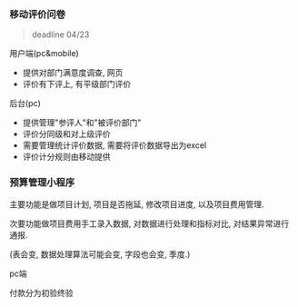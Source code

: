 ### 移动评价问卷

> deadline 04/23

用户端(pc&mobile)
* 提供对部门满意度调查, 网页
* 评价有下评上, 有平级部门评价

后台(pc)
* 提供管理"参评人"和"被评价部门"
* 评价分同级和对上级评价
* 需要管理统计评价数据, 需要将评价数据导出为excel
* 评价计分规则由移动提供



### 预算管理小程序

主要功能是做项目计划, 项目是否拖延, 修改项目进度, 以及项目费用管理.

次要功能做项目费用手工录入数据, 对数据进行处理和指标对比, 对结果异常进行通报.

(表会变, 数据处理算法可能会变, 字段也会变, 季度.)

pc端

付款分为初验终验